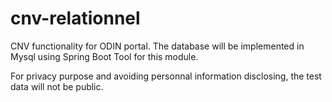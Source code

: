 # cnv-relationnel
CNV functionality for ODIN portal. The database will be implemented in Mysql using Spring Boot Tool for this module.

For privacy purpose and avoiding personnal information disclosing, the test data will not be public.


